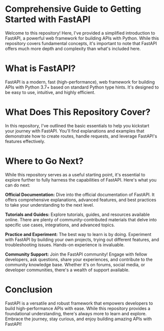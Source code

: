# **Comprehensive Guide to Getting Started with FastAPI**

Welcome to this repository! Here, I've provided a simplified introduction to FastAPI, a powerful web framework for building APIs with Python. While this repository covers fundamental concepts, it's important to note that FastAPI offers much more depth and complexity than what's included here.

# **What is FastAPI?**

FastAPI is a modern, fast (high-performance), web framework for building APIs with Python 3.7+ based on standard Python type hints. It's designed to be easy to use, intuitive, and highly efficient.

# **What Does This Repository Cover?**

In this repository, I've outlined the basic essentials to help you kickstart your journey with FastAPI. You'll find explanations and examples that demonstrate how to create routes, handle requests, and leverage FastAPI's features effectively.

# **Where to Go Next?**

While this repository serves as a useful starting point, it's essential to explore further to fully harness the capabilities of FastAPI. Here's what you can do next:

**Official Documentation:** Dive into the official documentation of FastAPI. It offers comprehensive explanations, advanced features, and best practices to take your understanding to the next level.

**Tutorials and Guides:** Explore tutorials, guides, and resources available online. There are plenty of community-contributed materials that delve into specific use cases, integrations, and advanced topics.

**Practice and Experiment:** The best way to learn is by doing. Experiment with FastAPI by building your own projects, trying out different features, and troubleshooting issues. Hands-on experience is invaluable.

**Community Support:** Join the FastAPI community! Engage with fellow developers, ask questions, share your experiences, and contribute to the community knowledge base. Whether it's on forums, social media, or developer communities, there's a wealth of support available.

# **Conclusion**

FastAPI is a versatile and robust framework that empowers developers to build high-performance APIs with ease. While this repository provides a foundational understanding, there's always more to learn and explore. Embrace the journey, stay curious, and enjoy building amazing APIs with FastAPI!
